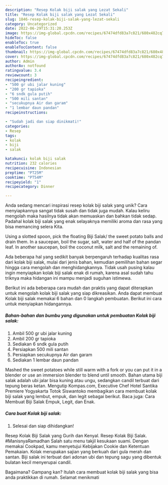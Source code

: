 ```yaml
---
description: "Resep Kolak biji salak yang Lezat Sekali"
title: "Resep Kolak biji salak yang Lezat Sekali"
slug: 1846-resep-kolak-biji-salak-yang-lezat-sekali
category: Uncategorized
date: 2022-06-29T15:31:20.253Z
image: https://img-global.cpcdn.com/recipes/67474dfd83a7c821/680x482cq70/kolak-biji-salak-foto-resep-utama.jpg
hideToc: false
enableToc: true
enableTocContent: false
thumbnail: https://img-global.cpcdn.com/recipes/67474dfd83a7c821/680x482cq70/kolak-biji-salak-foto-resep-utama.jpg
cover: https://img-global.cpcdn.com/recipes/67474dfd83a7c821/680x482cq70/kolak-biji-salak-foto-resep-utama.jpg
author: Admin
authorAv: notfound
ratingvalue: 3.4
reviewcount: 3
recipeingredient:
- "500 gr ubi jalar kuning"
- "200 gr tapioka"
- "6 sndk gula putih"
- "500 mili santan"
- "secukupnya Air dan garam"
- "1 lembar daun pandan"
recipeinstructions:

- "Sudah jadi dan siap dinikmati!"
categories:
- Resep
tags:
- kolak
- biji
- salak

katakunci: kolak biji salak 
nutrition: 232 calories
recipecuisine: Indonesian
preptime: "PT25M"
cooktime: "PT54M"
recipeyield: "1"
recipecategory: Dinner

---
```





Anda sedang mencari inspirasi resep kolak biji salak yang unik? Cara menyiapkannya sangat tidak susah dan tidak juga mudah. Kalau keliru mengolah maka hasilnya tidak akan memuaskan dan bahkan tidak sedap. Padahal kolak biji salak yang enak selayaknya memiliki aroma dan rasa yang bisa memancing selera Kita.





Using a slotted spoon, pick the floating Biji Salak/ the sweet potato balls and drain them. In a saucepan, boil the sugar, salt, water and half of the pandan leaf. In another saucepan, boil the coconut milk, salt and the remaining of.

Ada beberapa hal yang sedikit banyak berpengaruh terhadap kualitas rasa dari kolak biji salak, mulai dari jenis bahan, kemudian pemilihan bahan segar hingga cara mengolah dan menghidangkannya. Tidak usah pusing kalau ingin menyiapkan kolak biji salak enak di rumah, karena asal sudah tahu triknya maka hidangan ini mampu menjadi suguhan istimewa.






Berikut ini ada beberapa cara mudah dan praktis yang dapat diterapkan untuk mengolah kolak biji salak yang siap dikreasikan. Anda dapat membuat Kolak biji salak memakai 6 bahan dan 0 langkah pembuatan. Berikut ini cara untuk menyiapkan hidangannya.

<!--inarticleads1-->

##### Bahan-bahan dan bumbu yang digunakan untuk pembuatan Kolak biji salak:

1. Ambil 500 gr ubi jalar kuning
1. Ambil 200 gr tapioka
1. Sediakan 6 sndk gula putih
1. Persiapkan 500 mili santan
1. Persiapkan secukupnya Air dan garam
1. Sediakan 1 lembar daun pandan


Mashed the sweet potatoes while still warm with a fork or you can put it in a blender or use an immersion blender to blend until smooth. Bahan utama biji salak adalah ubi jalar bisa kuning atau ungu, sedangkan candil terbuat dari tepung beras ketan. Mengutip Kompas.com, Executive Chef Hotel Santika Premiere Yogyakarta Totok Siswantoko membagikan cara membuat kolak biji salak yang lembut, empuk, dan legit sebagai berikut. Baca juga: Cara Membuat Biji Salak Empuk, Legit, dan Enak. 

<!--inarticleads2-->

##### Cara buat Kolak biji salak:


1. Selesai dan siap dihidangkan!

Resep Kolak Biji Salak yang Gurih dan Kenyal. Resep Kolak Biji Salak. #ManisnyaRamadhan Salah satu menu takjil kesukaan suami. Dengan memakai Cookpad, kamu menyetujui Kebijakan Cookie dan Ketentuan Pemakaian. Kolak merupakan sajian yang berkuah dari gula merah dan santan. Biji salak ini terbuat dari adonan ubi dan tepung sagu yang dibentuk bulatan kecil menyerupai candil. 

Bagaimana? Gampang kan? Itulah cara membuat kolak biji salak yang bisa anda praktikkan di rumah. Selamat menikmati
